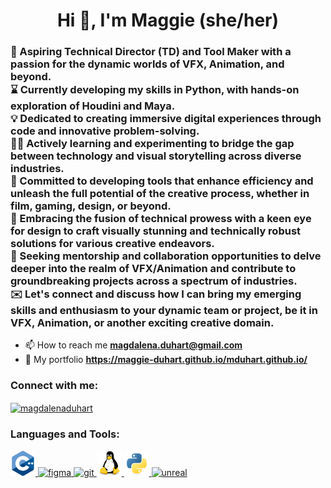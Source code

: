 <h1 align="center">Hi 👋, I'm Maggie (she/her)</h1>
<h3 align="left">
🚀 Aspiring Technical Director (TD) and Tool Maker with a passion for the dynamic worlds of VFX, Animation, and beyond.<br> 
⌛ Currently developing my skills in Python, with hands-on exploration of Houdini and Maya.<br>
💡 Dedicated to creating immersive digital experiences through code and innovative problem-solving.<br>
👨‍💻 Actively learning and experimenting to bridge the gap between technology and visual storytelling across diverse industries.<br>
🔧 Committed to developing tools that enhance efficiency and unleash the full potential of the creative process, whether in film, gaming, design, or beyond.<br>
🎨 Embracing the fusion of technical prowess with a keen eye for design to craft visually stunning and technically robust solutions for various creative endeavors.<br>
🌟 Seeking mentorship and collaboration opportunities to delve deeper into the realm of VFX/Animation and contribute to groundbreaking projects across a spectrum of industries.<br>
✉️ Let's connect and discuss how I can bring my emerging skills and enthusiasm to your dynamic team or project, be it in VFX, Animation, or another exciting creative domain.
</h3>

- 📫 How to reach me **magdalena.duhart@gmail.com**
- 💼 My portfolio  **https://maggie-duhart.github.io/mduhart.github.io/**

<h3 align="left">Connect with me:</h3>
<p align="left">
<a href="https://linkedin.com/in/magdalenaduhart" target="blank"><img align="center" src="https://raw.githubusercontent.com/rahuldkjain/github-profile-readme-generator/master/src/images/icons/Social/linked-in-alt.svg" alt="magdalenaduhart" height="30" width="40" /></a>
</p>

<h3 align="left">Languages and Tools:</h3>
<p align="left"> <a href="https://www.w3schools.com/cpp/" target="_blank" rel="noreferrer"> <img src="https://raw.githubusercontent.com/devicons/devicon/master/icons/cplusplus/cplusplus-original.svg" alt="cplusplus" width="40" height="40"/> </a> <a href="https://www.figma.com/" target="_blank" rel="noreferrer"> <img src="https://www.vectorlogo.zone/logos/figma/figma-icon.svg" alt="figma" width="40" height="40"/> </a> <a href="https://git-scm.com/" target="_blank" rel="noreferrer"> <img src="https://www.vectorlogo.zone/logos/git-scm/git-scm-icon.svg" alt="git" width="40" height="40"/> </a> <a href="https://www.linux.org/" target="_blank" rel="noreferrer"> <img src="https://raw.githubusercontent.com/devicons/devicon/master/icons/linux/linux-original.svg" alt="linux" width="40" height="40"/> </a> <a href="https://www.python.org" target="_blank" rel="noreferrer"> <img src="https://raw.githubusercontent.com/devicons/devicon/master/icons/python/python-original.svg" alt="python" width="40" height="40"/> </a> <a href="https://unrealengine.com/" target="_blank" rel="noreferrer"> <img src="https://raw.githubusercontent.com/kenangundogan/fontisto/036b7eca71aab1bef8e6a0518f7329f13ed62f6b/icons/svg/brand/unreal-engine.svg" alt="unreal" width="40" height="40"/> </a> </p>
